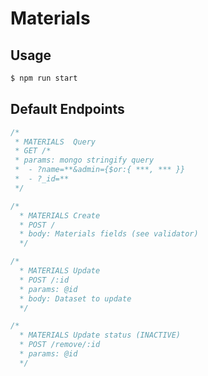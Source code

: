 # Materials 

## Usage
```bash
$ npm run start
```

## Default Endpoints

```js
/*
 * MATERIALS  Query
 * GET /*
 * params: mongo stringify query
 *  - ?name=**&admin={$or:{ ***, *** }}
 *  - ?_id=**
 */
```

```js
/*
  * MATERIALS Create
  * POST /
  * body: Materials fields (see validator)
  */
```

```js
/*
  * MATERIALS Update
  * POST /:id
  * params: @id 
  * body: Dataset to update
  */
```

```js
/*
  * MATERIALS Update status (INACTIVE)
  * POST /remove/:id
  * params: @id 
  */
 ```

